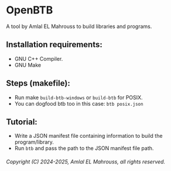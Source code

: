 # OpenBTB

A tool by Amlal EL Mahrouss to build libraries and programs.

## Installation requirements:

- GNU C++ Compiler.
- GNU Make

## Steps (makefile):

- Run make `build-btb-windows` or `build-btb` for POSIX.
- You can dogfood btb too in this case: `btb posix.json` 

## Tutorial:

- Write a JSON manifest file containing information to build the program/library.
- Run `btb` and pass the path to the JSON manifest file path.

###### Copyright (C) 2024-2025, Amlal EL Mahrouss, all rights reserved.
